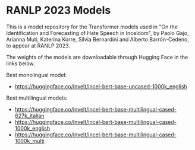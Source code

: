 # RANLP 2023 Models

This is a model repository for the Transformer models used in "On the Identification and Forecasting of Hate Speech in Inceldom", by Paolo Gajo, Arianna Muti, Katerina Korre, Silvia Bernardini and Alberto Barrón-Cedeno, to appear at RANLP 2023.

The weights of the models are downloadable through Hugging Face in the links below.

Best monolingual model:
- https://huggingface.co/Invelt/incel-bert-base-uncased-1000k_english

Best multilingual models:
- https://huggingface.co/Invelt/incel-bert-base-multilingual-cased-627k_italian
- https://huggingface.co/Invelt/incel-bert-base-multilingual-cased-1000k_english
- https://huggingface.co/Invelt/incel-bert-base-multilingual-cased-1000k_multi
